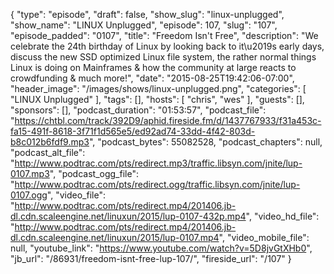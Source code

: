 {
  "type": "episode",
  "draft": false,
  "show_slug": "linux-unplugged",
  "show_name": "LINUX Unplugged",
  "episode": 107,
  "slug": "107",
  "episode_padded": "0107",
  "title": "Freedom Isn't Free",
  "description": "We celebrate the 24th birthday of Linux by looking back to it\u2019s early days, discuss the new SSD optimized Linux file system, the rather normal things Linux is doing on Mainframes & how the community at large reacts to crowdfunding & much more!",
  "date": "2015-08-25T19:42:06-07:00",
  "header_image": "/images/shows/linux-unplugged.png",
  "categories": [
    "LINUX Unplugged"
  ],
  "tags": [],
  "hosts": [
    "chris",
    "wes"
  ],
  "guests": [],
  "sponsors": [],
  "podcast_duration": "01:53:57",
  "podcast_file": "https://chtbl.com/track/392D9/aphid.fireside.fm/d/1437767933/f31a453c-fa15-491f-8618-3f71f1d565e5/ed92ad74-33dd-4f42-803d-b8c012b6fdf9.mp3",
  "podcast_bytes": 55082528,
  "podcast_chapters": null,
  "podcast_alt_file": "http://www.podtrac.com/pts/redirect.mp3/traffic.libsyn.com/jnite/lup-0107.mp3",
  "podcast_ogg_file": "http://www.podtrac.com/pts/redirect.ogg/traffic.libsyn.com/jnite/lup-0107.ogg",
  "video_file": "http://www.podtrac.com/pts/redirect.mp4/201406.jb-dl.cdn.scaleengine.net/linuxun/2015/lup-0107-432p.mp4",
  "video_hd_file": "http://www.podtrac.com/pts/redirect.mp4/201406.jb-dl.cdn.scaleengine.net/linuxun/2015/lup-0107.mp4",
  "video_mobile_file": null,
  "youtube_link": "https://www.youtube.com/watch?v=5D8jvGtXHb0",
  "jb_url": "/86931/freedom-isnt-free-lup-107/",
  "fireside_url": "/107"
}

